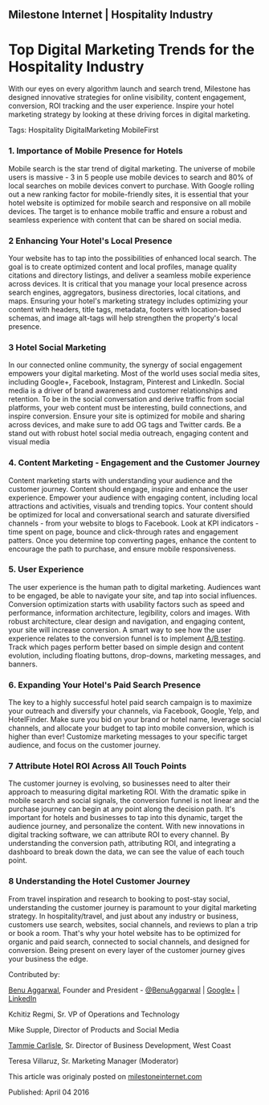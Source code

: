 ## Milestone Internet | Hospitality Industry

Top Digital Marketing Trends for the Hospitality Industry
===

With our eyes on every algorithm launch and search trend, Milestone has designed innovative strategies for online visibility, content engagement, conversion, ROI tracking and the user experience. Inspire your hotel marketing strategy by looking at these driving forces in digital marketing.

Tags: Hospitality DigitalMarketing MobileFirst

### 1. Importance of Mobile Presence for Hotels
Mobile search is the star trend of digital marketing. The universe of mobile users is massive - 3 in 5 people use mobile devices to search and 80% of local searches on mobile devices convert to purchase. With Google rolling out a new ranking factor for mobile-friendly sites, it is essential that your hotel website is optimized for mobile search and responsive on all mobile devices. The target is to enhance mobile traffic and ensure a robust and seamless experience with content that can be shared on social media.

### 2 Enhancing Your Hotel's Local Presence
Your website has to tap into the possibilities of enhanced local search. The goal is to create optimized content and local profiles, manage quality citations and directory listings, and deliver a seamless mobile experience across devices. It is critical that you manage your local presence across search engines, aggregators, business directories, local citations, and maps. Ensuring your hotel's marketing strategy includes optimizing your content with headers, title tags, metadata, footers with location-based schemas, and image alt-tags will help strengthen the property's local presence.

### 3 Hotel Social Marketing
In our connected online community, the synergy of social engagement empowers your digital marketing. Most of the world uses social media sites, including Google+, Facebook, Instagram, Pinterest and LinkedIn. Social media is a driver of brand awareness and customer relationships and retention. To be in the social conversation and derive traffic from social platforms, your web content must be interesting, build connections, and inspire conversion. Ensure your site is optimized for mobile and sharing across devices, and make sure to add OG tags and Twitter cards. Be a stand out with robust hotel social media outreach, engaging content and visual media

### 4. Content Marketing - Engagement and the Customer Journey
Content marketing starts with understanding your audience and the customer journey. Content should engage, inspire and enhance the user experience. Empower your audience with engaging content, including local attractions and activities, visuals and trending topics. Your content should be optimized for local and conversational search and saturate diversified channels - from your website to blogs to Facebook. Look at KPI indicators - time spent on page, bounce and click-through rates and engagement patters. Once you determine top converting pages, enhance the content to encourage the path to purchase, and ensure mobile responsiveness.

### 5. User Experience
The user experience is the human path to digital marketing. Audiences want to be engaged, be able to navigate your site, and tap into social influences. Conversion optimization starts with usability factors such as speed and performance, information architecture, legibility, colors and images. With robust architecture, clear design and navigation, and engaging content, your site will increase conversion. A smart way to see how the user experience relates to the conversion funnel is to implement [A/B testing](https://en.wikipedia.org/wiki/A/B_testing). Track which pages perform better based on simple design and content evolution, including floating buttons, drop-downs, marketing messages, and banners.

### 6. Expanding Your Hotel's Paid Search Presence
The key to a highly successful hotel paid search campaign is to maximize your outreach and diversify your channels, via Facebook, Google, Yelp, and HotelFinder. Make sure you bid on your brand or hotel name, leverage social channels, and allocate your budget to tap into mobile conversion, which is higher than ever! Customize marketing messages to your specific target audience, and focus on the customer journey.

### 7 Attribute Hotel ROI Across All Touch Points
The customer journey is evolving, so businesses need to alter their approach to measuring digital marketing ROI. With the dramatic spike in mobile search and social signals, the conversion funnel is not linear and the purchase journey can begin at any point along the decision path. It's important for hotels and businesses to tap into this dynamic, target the audience journey, and personalize the content. With new innovations in digital tracking software, we can attribute ROI to every channel. By understanding the conversion path, attributing ROI, and integrating a dashboard to break down the data, we can see the value of each touch point.

### 8 Understanding the Hotel Customer Journey
From travel inspiration and research to booking to post-stay social, understanding the customer journey is paramount to your digital marketing strategy. In hospitality/travel, and just about any industry or business, customers use search, websites, social channels, and reviews to plan a trip or book a room. That's why your hotel website has to be optimized for organic and paid search, connected to social channels, and designed for conversion. Being present on every layer of the customer journey gives your business the edge.

Contributed by:

[Benu Aggarwal](http://www.milestoneinternet.com/education/about-speakers/benu-aggarwal.aspx?_ga=1.238456064.1628013472.1459848189), Founder and President - [@BenuAggarwal](https://twitter.com/BenuAggarwal) | [Google+](https://plus.google.com/+BenuAggarwal/) | [LinkedIn](https://www.linkedin.com/in/benua)

Kchitiz Regmi, Sr. VP of Operations and Technology

Mike Supple, Director of Products and Social Media

[Tammie Carlisle](http://www.milestoneinternet.com/education/about-speakers/tammie-carlisle.aspx?_ga=1.238456064.1628013472.1459848189), Sr. Director of Business Development, West Coast

Teresa Villaruz, Sr. Marketing Manager (Moderator)

This article was originaly posted on [milestoneinternet.com](http://blog.milestoneinternet.com/roi-tracking/2015-top-digital-marketing-trends-infographic-recap)

Published: April 04 2016